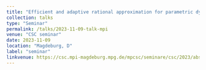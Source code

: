 ```yaml
---
title: "Efficient and adaptive rational approximation for parametric dynamical systems"
collection: talks
type: "Seminar"
permalink: /talks/2023-11-09-talk-mpi
venue: "CSC seminar"
date: 2023-11-09
location: "Magdeburg, D"
label: "seminar"
linkvenue: https://csc.mpi-magdeburg.mpg.de/mpcsc/seminare/csc/2023/abstract_pradovera
---
```

